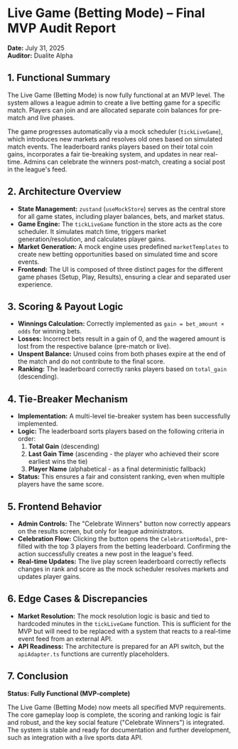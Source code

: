 # Live Game (Betting Mode) – Final MVP Audit Report

**Date:** July 31, 2025  
**Auditor:** Dualite Alpha

## 1. Functional Summary

The Live Game (Betting Mode) is now fully functional at an MVP level. The system allows a league admin to create a live betting game for a specific match. Players can join and are allocated separate coin balances for pre-match and live phases.

The game progresses automatically via a mock scheduler (`tickLiveGame`), which introduces new markets and resolves old ones based on simulated match events. The leaderboard ranks players based on their total coin gains, incorporates a fair tie-breaking system, and updates in near real-time. Admins can celebrate the winners post-match, creating a social post in the league's feed.

## 2. Architecture Overview

- **State Management:** `zustand` (`useMockStore`) serves as the central store for all game states, including player balances, bets, and market status.
- **Game Engine:** The `tickLiveGame` function in the store acts as the core scheduler. It simulates match time, triggers market generation/resolution, and calculates player gains.
- **Market Generation:** A mock engine uses predefined `marketTemplates` to create new betting opportunities based on simulated time and score events.
- **Frontend:** The UI is composed of three distinct pages for the different game phases (Setup, Play, Results), ensuring a clear and separated user experience.

## 3. Scoring & Payout Logic

- **Winnings Calculation:** Correctly implemented as `gain = bet_amount × odds` for winning bets.
- **Losses:** Incorrect bets result in a gain of 0, and the wagered amount is lost from the respective balance (pre-match or live).
- **Unspent Balance:** Unused coins from both phases expire at the end of the match and do not contribute to the final score.
- **Ranking:** The leaderboard correctly ranks players based on `total_gain` (descending).

## 4. Tie-Breaker Mechanism

- **Implementation:** A multi-level tie-breaker system has been successfully implemented.
- **Logic:** The leaderboard sorts players based on the following criteria in order:
  1.  **Total Gain** (descending)
  2.  **Last Gain Time** (ascending - the player who achieved their score earliest wins the tie)
  3.  **Player Name** (alphabetical - as a final deterministic fallback)
- **Status:** This ensures a fair and consistent ranking, even when multiple players have the same score.

## 5. Frontend Behavior

- **Admin Controls:** The "Celebrate Winners" button now correctly appears on the results screen, but only for league administrators.
- **Celebration Flow:** Clicking the button opens the `CelebrationModal`, pre-filled with the top 3 players from the betting leaderboard. Confirming the action successfully creates a new post in the league's feed.
- **Real-time Updates:** The live play screen leaderboard correctly reflects changes in rank and score as the mock scheduler resolves markets and updates player gains.

## 6. Edge Cases & Discrepancies

- **Market Resolution:** The mock resolution logic is basic and tied to hardcoded minutes in the `tickLiveGame` function. This is sufficient for the MVP but will need to be replaced with a system that reacts to a real-time event feed from an external API.
- **API Readiness:** The architecture is prepared for an API switch, but the `apiAdapter.ts` functions are currently placeholders.

## 7. Conclusion

**Status: Fully Functional (MVP-complete)**

The Live Game (Betting Mode) now meets all specified MVP requirements. The core gameplay loop is complete, the scoring and ranking logic is fair and robust, and the key social feature ("Celebrate Winners") is integrated. The system is stable and ready for documentation and further development, such as integration with a live sports data API.
